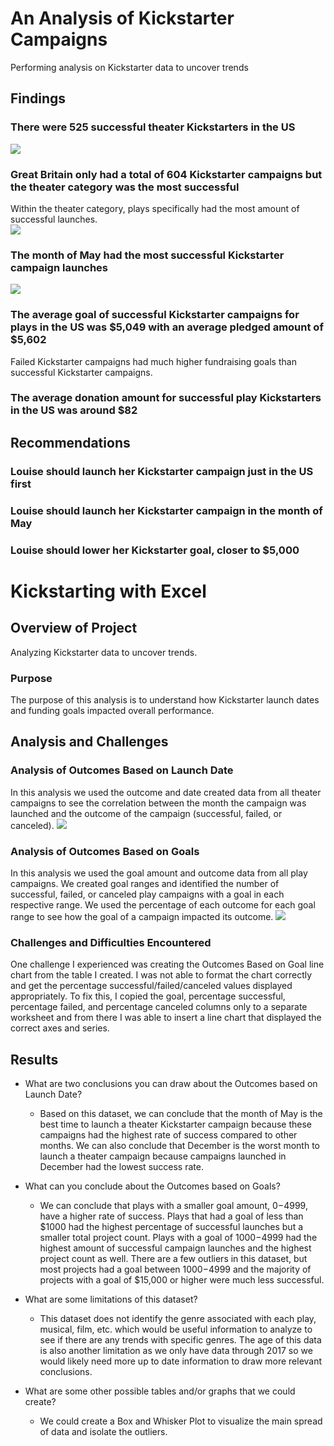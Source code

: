 # An Analysis of Kickstarter Campaigns
Performing analysis on Kickstarter data to uncover trends 
## Findings
### There were 525 successful theater Kickstarters in the US
![](Parent%20Category%20outcomes%20pivot%20chart.png)
### Great Britain only had a total of 604 Kickstarter campaigns but the theater category was the most successful
Within the theater category, plays specifically had the most amount of successful launches.  
![](Subcategory%20outcomes%20pivot%20chart.png)
### The month of May had the most successful Kickstarter campaign launches 
![](Outcomes%20based%20on%20launch%20date%20pivot%20table.png)
### The average goal of successful Kickstarter campaigns for plays in the US was $5,049 with an average pledged amount of $5,602
Failed Kickstarter campaigns had much higher fundraising goals than successful Kickstarter campaigns. 
### The average donation amount for successful play Kickstarters in the US was around $82
## Recommendations
### Louise should launch her Kickstarter campaign just in the US first
### Louise should launch her Kickstarter campaign in the month of May
### Louise should lower her Kickstarter goal, closer to $5,000

# Kickstarting with Excel

## Overview of Project
Analyzing Kickstarter data to uncover trends.

### Purpose
The purpose of this analysis is to understand how Kickstarter launch dates and funding goals impacted overall performance. 

## Analysis and Challenges

### Analysis of Outcomes Based on Launch Date
In this analysis we used the outcome and date created data from all theater campaigns to see the correlation between the month the campaign was launched and the outcome of the campaign (successful, failed, or canceled).
![](Theater_Outcomes_vs_Launch.png)

### Analysis of Outcomes Based on Goals
In this analysis we used the goal amount and outcome data from all play campaigns. We created goal ranges and identified the number of successful, failed, or canceled play campaigns with a goal in each respective range. We used the percentage of each outcome for each goal range to see how the goal of a campaign impacted its outcome.
![](Outcomes_vs_Goals.png)


### Challenges and Difficulties Encountered
One challenge I experienced was creating the Outcomes Based on Goal line chart from the table I created. I was not able to format the chart correctly and get the percentage successful/failed/canceled values displayed appropriately. To fix this, I copied the goal, percentage successful, percentage failed, and percentage canceled columns only to a separate worksheet and from there I was able to insert a line chart that displayed the correct axes and series. 

## Results

- What are two conclusions you can draw about the Outcomes based on Launch Date?
  - Based on this dataset, we can conclude that the month of May is the best time to launch a theater Kickstarter campaign because these campaigns had the highest rate of success compared to other months. We can also conclude that December is the worst month to launch a theater campaign because campaigns launched in December had the lowest success rate.  

- What can you conclude about the Outcomes based on Goals?
  - We can conclude that plays with a smaller goal amount, $0-$4999, have a higher rate of success. Plays that had a goal of less than $1000 had the highest percentage of successful launches but a smaller total project count. Plays with a goal of $1000-$4999 had the highest amount of successful campaign launches and the highest project count as well. There are a few outliers in this dataset, but most projects had a goal between $1000-$4999 and the majority of projects with a goal of $15,000 or higher were much less successful.    

- What are some limitations of this dataset?
  - This dataset does not identify the genre associated with each play, musical, film, etc. which would be useful information to analyze to see if there are any trends with specific genres. The age of this data is also another limitation as we only have data through 2017 so we would likely need more up to date information to draw more relevant conclusions.


- What are some other possible tables and/or graphs that we could create?
  - We could create a Box and Whisker Plot to visualize the main spread of data and isolate the outliers.

